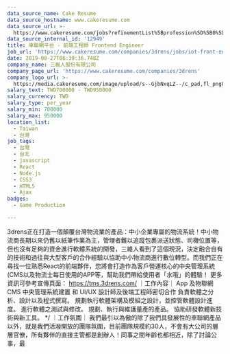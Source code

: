 ```yaml
---
data_source_name: Cake Resume
data_source_hostname: www.cakeresume.com
data_source_url: >-
  https://www.cakeresume.com/jobs?refinementList%5Bprofession%5D%5B0%5D=game-production&range%5Bsalary_range%5D%5Bmin%5D=200000
data_source_internal_id: '12949'
title: 車聯網平台 - 前端工程師 Frontend Engineer
job_url: 'https://www.cakeresume.com/companies/3drens/jobs/iot-front-end-engineer'
date: 2019-08-27T06:39:36.748Z
company_name: 三維人股份有限公司
company_page_url: 'https://www.cakeresume.com/companies/3drens'
company_logo_url: >-
  https://media.cakeresume.com/image/upload/s--GjbNxqLZ--/c_pad,fl_png8,h_200,w_200/v1586935769/g1ecahxyojewz5xdadrk.png
salary_text: TWD700000 - TWD950000
salary_currency: TWD
salary_type: per_year
salary_min: 700000
salary_max: 950000
location_list:
  - Taiwan
  - 台灣
job_tags:
  - 台灣
  - 台北
  - javascript
  - React
  - Node.js
  - CSS3
  - HTML5
  - Ajax
badges:
  - Game Production

---
```


3drens正在打造一個顛覆台灣物流業的產品：中小企業專屬的物流系統！中小物流商長期以來仍舊以紙筆作業為主，管理者難以追蹤包裹派送狀態、司機位置等，但也沒有足夠的資金進行軟體系統的開發，三維人看到了這個現況，決定融合自有的技術和過往與大型客戶的合作經驗以協助中小物流商進行數位轉型。而我們正在尋找一位熟悉React的前端夥伴，您將會打造作為客戶營運核心的中央管理系統(CMS以及物流士每日使用的APP等，幫助我們帶給使用者「水哦」的體驗！ 更多資訊可參考宣傳頁面： https://tms.3drens.com/ ｜工作內容｜ App 及物聯網 CMS 中央管理系統建置 和 UI/UX 設計師及後端工程師密切合作 負責軟體之分析、設計以及程式撰寫。 規劃執行軟體架構及模組之設計，並控管軟體設計進度。 進行軟體之測試與修改。 規劃、執行與維護量產的產品。 協助研發軟體新技術與新工具。 */ ｜工作氛圍｜ 我們最引以為傲的除了我們具發展性的車聯網產品以外，就是我們活潑開放的團隊氛圍，目前團隊規模約30人，不會有大公司的層層官僚，所有夥伴的直接主管都是創辦人！同事之間年齡也都相近，除了討論公事，最